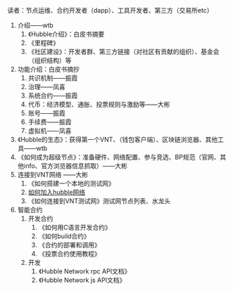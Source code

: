读者：节点运维、合约开发者（dapp）、工具开发者、第三方（交易所etc）

1. 介绍——wtb
    1. 《Hubble介绍》：白皮书摘要
    1. 《里程碑》
    1. 《社区建设》：开发者群、第三方链接（对社区有贡献的组织）、基金会（组织结构）等
1. 功能介绍：白皮书摘抄
    1. 共识机制——振霞
    1. 治理——凤喜
    1. 系统合约——振霞
    1. 代币：经济模型、通胀、投票规则与激励等——大彬
    1. 账号——振霞
    1. 手续费——振霞
    1. 虚拟机——凤喜
1. 《Hubble的生态》：获得第一个VNT、（钱包客户端）、区块链浏览器、其他工具——wtb
1. 《如何成为超级节点》：准备硬件、网络配置、参与竞选、BP规范（官网、其他info、官方浏览器信息抓取）——大彬
1. 连接到VNT网络 ——大彬
    1. 《如何搭建一个本地的测试网》
    1. [如何加入hubble网络](./05-network/02.connect-to-hubble-network.md)
    1. 《如何连接到VNT测试网》测试网节点列表、水龙头
1. 智能合约
    1. 开发合约
        1. 《如何用C语言开发合约》
        1. 《如何build合约》
        1. 《合约的部署和调用》
        1. 《投票合约使用教程》
    1. 开发
        1. 《Hubble Network rpc API文档》
        1. 《Hubble Network js API文档》